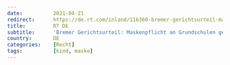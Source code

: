 ```yaml
---
date:          2021-04-21
redirect:      https://de.rt.com/inland/116360-bremer-gerichtsurteil-maskenpflicht-an-grundschulen/
title:         RT DE
subtitle:      'Bremer Gerichtsurteil: Maskenpflicht an Grundschulen gekippt'
country:       DE
categories:    [Recht]
tags:          [kind, maske]
---
```

